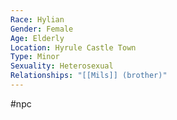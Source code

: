 ```yaml
---
Race: Hylian
Gender: Female
Age: Elderly
Location: Hyrule Castle Town
Type: Minor
Sexuality: Heterosexual
Relationships: "[[Mils]] (brother)"
---
```

 #npc 

